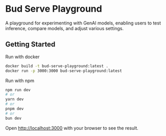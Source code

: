 # Bud Serve Playground

A playground for experimenting with GenAI models, enabling users to test inference, compare models, and adjust various settings.


## Getting Started

Run with docker

```bash
docker build -t bud-serve-playground:latest .
docker run -p 3000:3000 bud-serve-playground:latest
```

Run with npm

```bash
npm run dev
# or
yarn dev
# or
pnpm dev
# or
bun dev
```

Open [http://localhost:3000](http://localhost:3000) with your browser to see the result.
